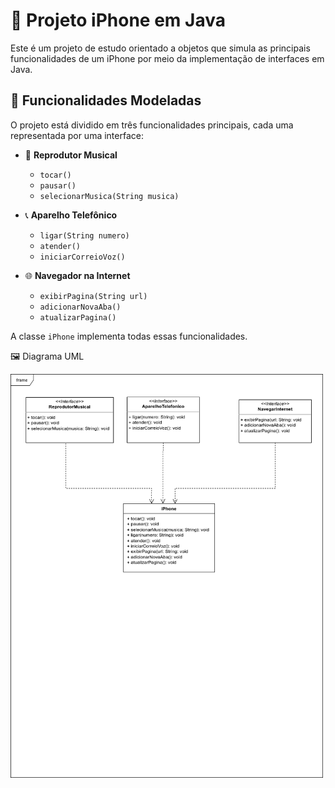 # 📱 Projeto iPhone em Java

Este é um projeto de estudo orientado a objetos que simula as principais funcionalidades de um iPhone por meio da implementação de interfaces em Java.

## 🚀 Funcionalidades Modeladas

O projeto está dividido em três funcionalidades principais, cada uma representada por uma interface:

- 🎵 **Reprodutor Musical**
  - `tocar()`
  - `pausar()`
  - `selecionarMusica(String musica)`

- 📞 **Aparelho Telefônico**
  - `ligar(String numero)`
  - `atender()`
  - `iniciarCorreioVoz()`

- 🌐 **Navegador na Internet**
  - `exibirPagina(String url)`
  - `adicionarNovaAba()`
  - `atualizarPagina()`

A classe `iPhone` implementa todas essas funcionalidades.

🖼️ Diagrama UML

<img src="src/image/diagrama-iPhone.png" width="500"/>


